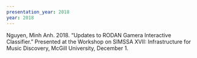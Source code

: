 ```yaml
---
presentation_year: 2018
year: 2018
---
```


Nguyen, Minh Anh. 2018. “Updates to RODAN Gamera Interactive Classifier.” Presented at the Workshop on SIMSSA XVII: Infrastructure for Music Discovery, McGill University, December 1.